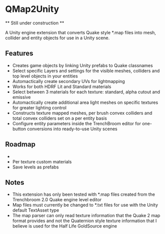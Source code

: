 # QMap2Unity

** Still under construction **

A Unity engine extension that converts Quake style *.map files into mesh, collider and entity objects for use in a Unity scene.

## Features
- Creates game objects by linking Unity prefabs to Quake classnames
- Select specific Layers and settings for the visible meshes, colliders and top level objects in your entities
- Automactically create secondary UVs for lightmapping
- Works for both HDRF Lit and Standard materials
- Select between 3 materials for each texture: standard, alpha cutout and emissive
- Automactically create additional area light meshes on specific textures for greater lighting control
- Constructs texture mapped meshes, per brush convex colliders and total convex colliders set on a per entity basis
- Configure entity parameters inside the TrenchBroom editor for one-button conversions into ready-to-use Unity scenes

## Roadmap
- 
- Per texture custom materials
- Save levels as prefabs


## Notes
- This extension has only been tested with *.map files created from the Trenchbroom 2.0 Quake engine level editor
- Map files must currently be changed to *.txt files for use with the Unity default TextAsset type
- The map parser can only read texture information that the Quake 2 map format provides and not the Quaternion style texture information that I believe is used for the Half Life GoldSource engine